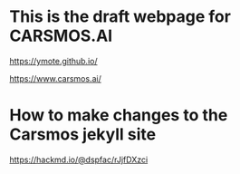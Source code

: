 # This is the draft webpage for CARSMOS.AI

https://ymote.github.io/

https://www.carsmos.ai/

# How to make changes to the Carsmos jekyll site
https://hackmd.io/@dspfac/rJjfDXzci
